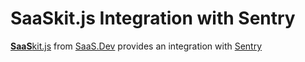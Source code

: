 
# **SaaS**kit.js Integration with Sentry

[**SaaS**kit.js](https://saaskit.js.org) from [SaaS.Dev](https://saas.dev) provides an integration with [Sentry](https://saaskit.js.org/integrations/sentry)
